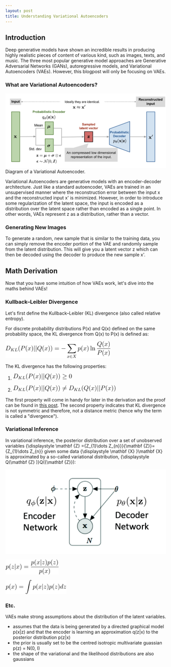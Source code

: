 ```yaml
---
layout: post
title: Understanding Variational Autoencoders
---
```


## Introduction
Deep generative models have shown an incredible results in 
producing highly realistic pieces of content of various kind, 
such as images, texts, and music. The three most popular
generative model approaches are Generative Adversarial Networks (GANs), autoregressive models, 
and Variational Autoencoders (VAEs). However, this blogpost will only be focusing on VAEs.

### What are Variational Autoencoders?
![VAE Diagram](../images/VAE.png)Diagram of a Variational Autoencoder.

Variational Autoencoders are generative models with an encoder-decoder architecture.
Just like a standard autoencoder, VAEs are trained in an unsupervised manner 
where the reconstruction error between the input x and the 
reconstructed input x' is minimized. However, in order to introduce some regularization of the latent space, 
the input is encoded as a distribution over the latent space rather than encoded as a single point. In other words, 
VAEs represent z as a distribution, rather than a vector.

### Generating New Images
To generate a random, new sample that is similar to the training data, you can simply remove the encoder
portion of the VAE and randomly sample from the latent distribution. 
This will give you a latent vector z which can then be decoded using the decoder to 
produce the new sample x'.

## Math Derivation
Now that you have some intuition of how VAEs work, let's dive into the
maths behind VAEs!

### Kullback–Leibler Divergence
Let's first define the Kullback–Leibler (KL) divergence (also called relative entropy).

For discrete probability distributions P(x) and Q(x) defined on the same probability space,
the KL divergence from Q(x) to P(x) is defined as:

![KL Divergence](../images/KL-divergence.png)

The KL divergence has the following properties:
1. ![KL Property 1](../images/KL-property-2.png)

2. ![KL Property 2](../images/KL-property-1.png)

The first property will come in handy for later in the derivation and the proof can be found in 
[this post](https://stats.stackexchange.com/questions/335197/why-kl-divergence-is-non-negative).
The second property indicates that KL divergence is not symmetric and therefore, not a distance metric 
(hence why the term is called a "divergence").

### Variational Inference
In variational inference, the posterior distribution over a set of unobserved variables 
{\displaystyle \mathbf {Z} =\{Z_{1}\dots Z_{n}\}}{\mathbf  {Z}}=\{Z_{1}\dots Z_{n}\} 
given some data {\displaystyle \mathbf {X} }\mathbf {X}  is approximated by a so-called 
variational distribution, {\displaystyle Q(\mathbf {Z} )}Q({\mathbf  {Z}}):

![Variational Inference](../images/encoder-decoder.png)

![Posterior](../images/posterior.png)

![Intractable Integral](../images/integral.png)

### Etc.
VAEs make strong assumptions about the distribution of the latent variables.

* assumes that the data is being generated by a directed graphical model p(x|z)
and that the encoder is learning an approximation q(z|x) to the posterior distribution p(z|x)
* the prior is usually set to be the centred isotropic multivariate guassian p(z) = N(0, I)
* the shape of the variational and the likelihood distributions are also gaussians